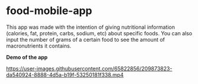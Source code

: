 # food-mobile-app

This app was made with the intention of giving nutritional information (calories, fat, protein, carbs, sodium, etc) about specific foods. You can also
input the number of grams of a certain food to see the amount of macronutrients it contains.

**Demo of the app**



https://user-images.githubusercontent.com/65822856/209873823-da540924-8888-4d5a-b19f-53250181f338.mp4

